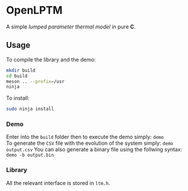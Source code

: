 # OpenLPTM

A simple *lumped parameter thermal model* in pure **C**.

## Usage

To compile the library and the demo:

```bash
mkdir build
cd build
meson .. --prefix=/usr
ninja 
```

To install:
```bash
sudo ninja install
```

### Demo

Enter into the `build` folder then to execute the demo simply: `demo`  
To generate the `CSV` file with the evolution of the system simply: `demo output.csv` 
You can also generate a binary file using the follwing syntax: `demo -b output.bin`

### Library

All the relevant interface is stored in `ltm.h`.
